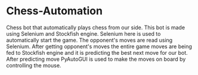 # Chess-Automation

Chess bot that automatically plays chess from our side. This bot is made using Selenium and Stockfish engine. Selenium here is used to automatically start the game. The opponent's moves are read using Selenium. After getting opponent's moves the entire game moves are being fed to Stockfish engine and it is predicting the best next move for our bot. After predicting move PyAutoGUI is used to make the moves on board by controlling the mouse.
